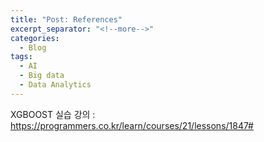 ```yaml
---
title: "Post: References"
excerpt_separator: "<!--more-->"
categories:
  - Blog
tags:
  - AI
  - Big data
  - Data Analytics
---
```


XGBOOST 실습 강의 : https://programmers.co.kr/learn/courses/21/lessons/1847#
